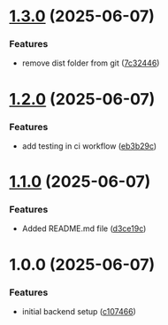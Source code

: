 # [1.3.0](https://github.com/rahibbutt/pokepipeline-backend/compare/v1.2.0...v1.3.0) (2025-06-07)


### Features

* remove dist folder from git ([7c32446](https://github.com/rahibbutt/pokepipeline-backend/commit/7c32446273d957bd0cfe87a767eadc0a35abf865))

# [1.2.0](https://github.com/rahibbutt/pokepipeline-backend/compare/v1.1.0...v1.2.0) (2025-06-07)


### Features

* add testing in ci workflow ([eb3b29c](https://github.com/rahibbutt/pokepipeline-backend/commit/eb3b29c336aafb27315c6797dd90ce11d7c54c72))

# [1.1.0](https://github.com/rahibbutt/pokepipeline-backend/compare/v1.0.0...v1.1.0) (2025-06-07)


### Features

* Added README.md file ([d3ce19c](https://github.com/rahibbutt/pokepipeline-backend/commit/d3ce19c51222351dc1430ee723db40a80f86f935))

# 1.0.0 (2025-06-07)


### Features

* initial backend setup ([c107466](https://github.com/rahibbutt/pokepipeline-backend/commit/c107466d2ac388690923d8920b57ff61732ab24c))
